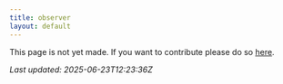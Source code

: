 ```yaml
---
title: observer
layout: default
---
```


This page is not yet made. If you want to contribute please do so [here](https://github.com/CrazyH2/Bigstone/blob/wiki/components/observer.md).

_Last updated: 2025-06-23T12:23:36Z_
